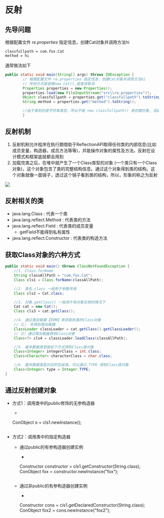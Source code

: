 # 反射

## 先导问题

根据配置文件 $re.properties$ 指定信息，创建Cat对象并调用方法hi

```properties
classfullpath = com.fox.Cat
method = hi
```

通常做法如下

```java
public static void main(String[] args) throws IOException {
        // 根据配置文件 re.properties 指定信息，创建Cat对象并调用方法hi
        // 传统方式是直接new Cat(),或者读取流
        Properties properties = new Properties();
        properties.load(new FileInputStream("src\\re.properties"));
        Object classfullpath = properties.get("classfullpath").toString();
        String method = properties.get("method").toString();

        //由于拿到的是字符串类型，所以不能 new classfullpath() 来创建对象, 因此需要反射
        }
```

## 反射机制

1. 反射机制允许程序在执行期借助于ReflectionAPI取得任何类的内部信息(比如成员变量，构造器，成员方法等等)，并能操作对象的属性及方法。反射在设计模式和框架底层都会用到
2. 加载完类之后，在堆中就产生了一个Class类型的对象 (一个类只有一个Class对象)，这个对象包含了类的完整结构信息。通过这个对象得到类的结构。这个对象就像一面镜子，透过这个镜子看到类的结构，所以，形象的称之为反射

![](https://s3.bmp.ovh/imgs/2023/12/15/a14ce4511294a1ad.png)

## 反射相关的类

- java.lang.Class : 代表一个类
- java.lang.reflect.Method : 代表类的方法
- java.lang.reflect.Field : 代表类的成员变量
    - getField不能得到私有属性
- java.lang.reflect.Constructor : 代表类的构造方法

## 获取Class对象的六种方式

```Java
public static void main() throws ClassNotFoundException {
    //1. Class.forName
    String classAllPath = "com.fox.Cat";
    Class cls1 = Class.forName(classAllPath);

    //2. 类名.class 一般用于参数传递
    Class cls2 = Cat.class;

    //3. 对象.getClass() 一般用于有对象实例的情况下
    Cat cat = new Cat();
    Class cls3 = cat.getClass();

    //4. 通过类加载器【四种】来获取到类的Class对象
    //（1） 先得到类加载器
    ClassLoader classLoader = cat.getClass().getClassLoader();
    //（2）通过类加载器得到Class对象
    Class<?> cls4 = classLoader.loadClass(classAllPath);

    //5. 基本数据类型按如下方式得到Class类对象
    Class<Integer> integerClass = int.class;
    Class<Character> characterClass = char.class;

    //6. 基本数据类型对应的包装类，可以通过.TYPE 得到Class类对象
    Class<Integer> type = Integer.TYPE;
}
```



## 通过反射创建对象

- 方式1：调用类中的public修饰的无参构造器

    - ```java
    ConObject o = cls1.newInstance();
    ```

- 方式2：调用类中的指定构造器

    - 通过public的有参构造器创建实例

        - ```Java
      Constructor constructor = cls1.getConstructor(String.class);
      ConObject fox = constructor.newInstance("fox");
      ```

    - 通过非public的有参构造器创建实例

        - ```Java
      Constructor cons = cls1.getDeclaredConstructor(String.class);
      ConObject fox2 = cons.newInstance("fox2");
      ```